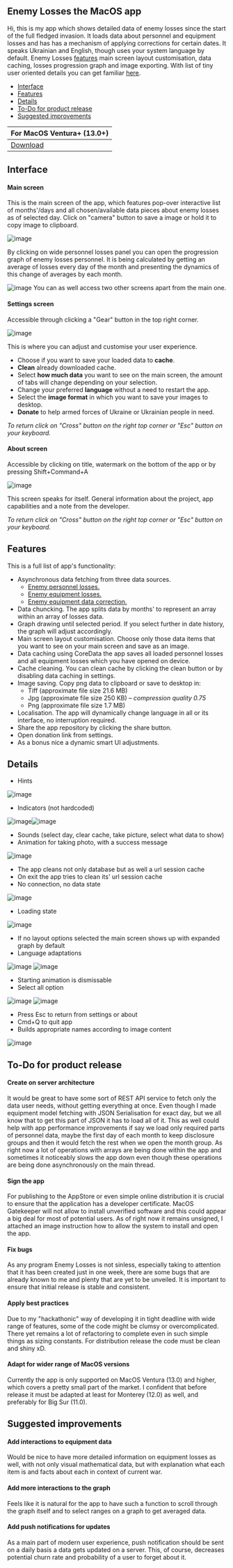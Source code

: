 ## Enemy Losses the MacOS app

Hi, this is my app which shows detailed data of enemy losses since the start of the full fledged invasion. It loads data about personnel and equipment losses and has has a mechanism of applying corrections for certain dates. It speaks Ukrainian and English, though uses your system language by default. Enemy Losses [features](#features) main screen layout customisation, data caching, losses progression graph and image exporting. With list of tiny user oriented details you can get familiar [here](#details).

- [Interface](#interface)
- [Features](#features)
- [Details](#details)
- [To-Do for product release](#to-do-for-product-release)
- [Suggested improvements](#suggested-improvements)

|For MacOS Ventura+ (13.0+)|
|:---|
|[Download](https://github.com/IhorMakhnyk/EnemyLossesMacOS/raw/main/Enemy%20Losses.dmg)|

## Interface
#### Main screen
This is the main screen of the app, which features pop-over interactive list of months'/days and all chosen/available data pieces about enemy losses as of selected day. Click on "camera" button to save a image or hold it to copy image to clipboard. 

![image](ReadmePictures/1.png)

By clicking on wide personnel losses panel you can open the progression graph of enemy losses personnel. It is being calculated by getting an average of losses every day of the month and presenting the dynamics of this change of averages by each month.

![image](ReadmePictures/2.png)
You can as well access two other screens apart from the main one.


#### Settings screen
Accessible through clicking a "Gear" button in the top right corner.

![image](ReadmePictures/3.png)

This is where you can adjust and customise your user experience.
-  Choose if you want to save your loaded data to **cache**.
-  **Clean** already downloaded cache.
-  Select **how much data** you want to see on the main screen, the amount of tabs will change depending on your selection.
-  Change your preferred **language** without a need to restart the app.
-  Select the **image format** in which you want to save your images to desktop.
-  **Donate** to help armed forces of Ukraine or Ukrainian people in need.

*To return click on "Cross" button on the right top corner or "Esc" button on your keyboard.*
#### About screen
Accessible by clicking on title, watermark on the bottom of the app or by pressing Shift+Command+A

![image](ReadmePictures/4.png)

This screen speaks for itself. General information about the project, app capabilities and a note from the developer.

*To return click on "Cross" button on the right top corner or "Esc" button on your keyboard.*

## Features

This is a full list of app's functionality:
- Asynchronous data fetching from three data sources.
	-  [Enemy personnel losses.](https://github.com/MacPaw/2022-Ukraine-Russia-War-Dataset/raw/main/data/russia_losses_personnel.json)
	-  [Enemy equipment losses.](https://github.com/MacPaw/2022-Ukraine-Russia-War-Dataset/raw/main/data/russia_losses_equipment.json)
	-  [Enemy equipment data correction.](https://raw.githubusercontent.com/MacPaw/2022-Ukraine-Russia-War-Dataset/main/data/russia_losses_equipment_correction.json)
- Data chuncking. The app splits data by months' to represent an array within an array of losses data.
- Graph drawing until selected period. If you select further in date history, the graph will adjust accordingly.
- Main screen layout customisation. Choose only those data items that you want to see on your main screen and save as an image.
- Data caching using CoreData the app saves all loaded personnel losses and all equipment losses which you have opened on device.
- Cache cleaning. You can clean cache by clicking the clean button or by disabling data caching in settings.
- Image saving. Copy png data to clipboard or save to desktop in:
	-  Tiff (approximate file size 21.6 MB)
	-  Jpg (approximate file size 250 KB) – _compression quality 0.75_
	-  Png (approximate file size 1.7 MB)
- Localisation. The app will dynamically change language in all or its interface, no interruption required.
- Share the app repository by clicking the share button.
- Open donation link from settings.
- As a bonus nice a dynamic smart UI adjustments.

## Details

- Hints

![image](ReadmePictures/10.png)
- Indicators (not hardcoded)

![image](ReadmePictures/11.png)![image](ReadmePictures/12.png)
- Sounds (select day,  clear cache, take picture, select what data to show)
- Animation for taking photo, with a success message

![image](ReadmePictures/9.gif)
- The app cleans not only database but as well a url session cache
- On exit the app tries to clean its' url session cache
- No connection, no data state

![image](ReadmePictures/5.png)
- Loading state

![image](ReadmePictures/6.png)
- If no layout options selected the main screen shows up with expanded graph by default
- Language adaptations 

![image](ReadmePictures/8.png)  ![image](ReadmePictures/7.png)
- Starting animation is dismissable
- Select all option

![image](ReadmePictures/13.png)
![image](ReadmePictures/14.png)
- Press Esc to return from settings or about
- Cmd+Q to quit app
- Builds appropriate names according to image content

![image](ReadmePictures/15.png)

## To-Do for product release
#### Create on server architecture
It would be great to have some sort of REST API service to fetch only the data user needs, without getting everything at once. Even though I made equipment model fetching with JSON Serialisation for exact day, but we all know that to get this part of JSON it has to load all of it.
This as well could help with app performance improvements if say we load only required parts of personnel data, maybe the first day of each month to keep disclosure groups and then it would fetch the rest when we open the month group. As right now a lot of operations with arrays are being done within the app and sometimes it noticeably slows the app down even though  these operations are being done asynchronously on the main thread. 
#### Sign the app
For publishing to the AppStore or even simple online distribution it is crucial to ensure that the application has a developer certificate. MacOS Gatekeeper will not allow to install unverified software and this could appear a big deal for most of potential users. As of right now it remains unsigned, I attached an image instruction how to allow the system to install and open the app.
#### Fix bugs
As any program Enemy Losses is not sinless, especially taking to attention that it has been created just in one week, there are some bugs that are already known to me and plenty that are yet to be unveiled. It is important to ensure that initial release is stable and consistent.
#### Apply best practices
Due to my "hackathonic" way of developing it in tight deadline with wide range of features, some of the code might be clumsy or overcomplicated. There yet remains a lot of refactoring to complete even in such simple things as sizing constants. For distribution release the code must be clean and shiny xD.
#### Adapt for wider range of  MacOS versions
Currently the app is only supported on MacOS Ventura (13.0) and higher, which covers a pretty small part of the market. I confident that before release it must be adapted at least for Monterey (12.0) as well, and preferably for Big Sur (11.0).

## Suggested improvements

#### Add interactions to equipment data
Would be nice to have more detailed information on equipment losses as well, with not only visual mathematical data, but with explanation what each item is and facts about each in context of current war. 
#### Add more interactions to the graph
Feels like it is natural for the app to have such a function to scroll through the graph itself and to select ranges on a graph to get averaged data.
#### Add push notifications for updates
As a main part of modern user experience, push notification should be sent on a daily basis a data gets updated on a server. This, of course, decreases potential churn rate and probability of a user to forget about it.
